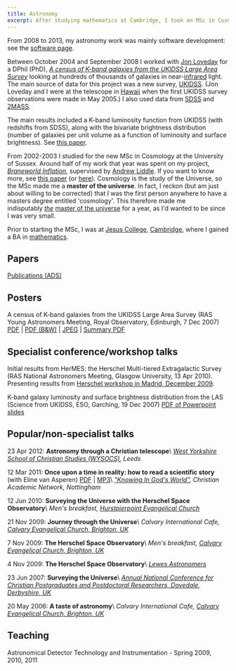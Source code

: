 ```yaml
---
title: Astronomy
excerpt: After studying mathematics at Cambridge, I took an MSc in Cosmology and PhD in astronomy at Sussex, followed by work in astronomical software.
---
```

From 2008 to 2013, my astronomy work was mainly software development: see the [software page](/software/).

Between October 2004 and September 2008 I worked with [Jon Loveday](http://astronomy.sussex.ac.uk/~loveday/) for a DPhil (PhD), _[A census of K-band galaxies from the UKIDSS Large Area Survey](/assets/phdthesis.pdf)_ looking at hundreds of thousands of galaxies in near-[infrared](http://en.wikipedia.org/wiki/Infrared_astronomy) light. The main source of data for this project was a new survey, [UKIDSS](http://www.ukidss.org/). (Jon Loveday and I were at the telescope in [Hawaii](http://www.flickr.com/photos/63259851@N00/sets/) when the first UKIDSS survey observations were made in May 2005.) I also used data from [SDSS](http://www.sdss.org/) and [2MASS](http://www.ipac.caltech.edu/2mass/).

The main results included a K-band luminosity function from UKIDSS (with redshifts from SDSS), along with the bivariate brightness distribution (number of galaxies per unit volume as a function of luminosity and surface brightness). See [this paper](http://adsabs.harvard.edu/abs/2009MNRAS.397..868S).

From 2002-2003 I studied for the new MSc in Cosmology at the University of Sussex. Around half of my work that year was spent on my project, _[Braneworld Inflation](/assets/mscthesis.pdf)_, supervised by [Andrew Liddle](http://astronomy.sussex.ac.uk/~andrewl/andrewl.html). If you want to know more, see [this paper](http://link.aps.org/abstract/PRD/v68/e061301) (or [here](http://uk.arxiv.org/abs/astro-ph/0307017)). Cosmology is the study of the Universe, so the MSc made me a **master of the universe**. In fact, I reckon (but am just about willing to be corrected) that I was the first person anywhere to have a masters degree entitled 'cosmology'. This therefore made me indisputably _[the](http://www.he-man.org/cartoon/cartoon.php?id=44)_ [master of the universe](http://www.he-man.org/cartoon/cartoon.php?id=44) for a year, as I'd wanted to be since I was very small.

Prior to starting the MSc, I was at [Jesus College](http://www.jesus.cam.ac.uk/), [Cambridge](http://www.cam.ac.uk/), where I gained a BA in [mathematics](http://www.maths.cam.ac.uk/).

## Papers

[Publications (ADS)](http://adsabs.harvard.edu/cgi-bin/nph-abs_connect?library&amp;libname=Publications&amp;libid=463761478a)

## Posters

A census of K-band galaxies from the UKIDSS Large Area Survey (RAS Young Astronomers Meeting, Royal Observatory, Edinburgh, 7 Dec 2007) [PDF](/assets/yam2007.pdf) \| [PDF (B&W)](/assets/yam2007_bw.pdf) \| [JPEG](/assets/yam2007.jpg) \| [Summary PDF](/assets/yam2007_summary.pdf)

## Specialist conference/workshop talks

Initial results from HerMES: the Herschel Multi-tiered Extragalactic Survey (RAS National Astronomers Meeting, Glasgow University, 13 Apr 2010). Presenting results from [Herschel workshop in Madrid, December 2009](http://herschel.esac.esa.int/SDP_IR_wkshop.shtml).

K-band galaxy luminosity and surface brightness distribution from the LAS (Science from UKIDSS, ESO, Garching, 19 Dec 2007) [PDF of Powerpoint slides](/assets/ukidss2007.pdf)

## Popular/non-specialist talks

23 Apr 2012: **Astronomy through a Christian telescope**\\
_[West Yorkshire School of Christian Studies (WYSOCS)](http://www.wysocs.org.uk/lifematters/recent-events.php), Leeds_

12 Mar 2011: **Once upon a time in reality: how to read a scientific story** (with Eline van Asperen) [PDF](http://christianacademicnetwork.net/2011Conference/reports/CANScientificStories.pdf) | [MP3](http://christianacademicnetwork.net/2011Conference/Recordings/AnthonyEline.mp3)\\
_["Knowing In God's World"](http://christianacademicnetwork.net/newjoomla/index.php?option=com_content&amp;view=article&amp;id=228&amp;Itemid=109), Christian Academic Network, Nottingham_

12 Jun 2010: **Surveying the Universe with the Herschel Space Observatory**\\
_Men's breakfast, [Hurstpierpoint Evangelical Church](http://www.hppevangelical.org.uk/)_

21 Nov 2009: **Journey through the Universe**\\
_Calvary International Cafe, [Calvary Evangelical Church, Brighton, UK](http://www.calvary-brighton.org.uk/)_

7 Nov 2009: **The Herschel Space Observatory**\\
_Men's breakfast, [Calvary Evangelical Church, Brighton, UK](http://www.calvary-brighton.org.uk/)_

4 Nov 2009: **The Herschel Space Observatory**\\
_[Lewes Astronomers](http://sites.google.com/site/lewesastronomers/)_

23 Jun 2007: **Surveying the Universe**\\
_[Annual National Conference for Christian Postgraduates and Postdoctoral Researchers, Dovedale, Derbyshire, UK](http://christianpostgrad.org.uk/)_

20 May 2006: **A taste of astronomy**\\
_Calvary International Cafe, [Calvary Evangelical Church, Brighton, UK](http://www.calvary-brighton.org.uk/)_

## Teaching

Astronomical Detector Technology and Instrumentation - Spring 2009, 2010, 2011
